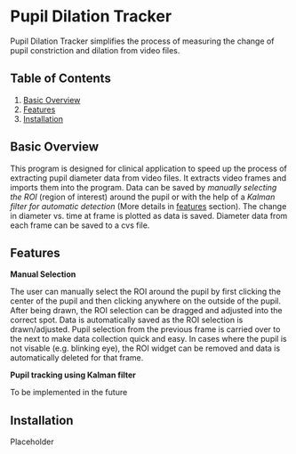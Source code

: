 # Pupil Dilation Tracker

Pupil Dilation Tracker simplifies the process of measuring the change of pupil constriction and dilation from video files.

## Table of Contents
1. [Basic Overview](#basic-overview)
2. [Features](#features)
3. [Installation](#installation)

## Basic Overview

This program is designed for clinical application to speed up the process of extracting pupil diameter data from video files. It extracts video frames and imports them into the program. Data can be saved by *manually selecting the ROI* (region of interest) around the pupil or with the help of a *Kalman filter for automatic detection* (More details in [features](#features) section). The change in diameter vs. time at frame is plotted as data is saved. Diameter data from each frame can be saved to a cvs file.


## Features
**Manual Selection**

The user can manually select the ROI around the pupil by first clicking the center of the pupil and then clicking anywhere on the outside of the pupil. After being drawn, the ROI selection can be dragged and adjusted into the correct spot. Data is automatically saved as the ROI selection is drawn/adjusted. Pupil selection from the previous frame is carried over to the next to make data collection quick and easy. In cases where the pupil is not visable (e.g. blinking eye), the ROI widget can be removed and data is automatically deleted for that frame.


**Pupil tracking using Kalman filter**

To be implemented in the future


## Installation

Placeholder
